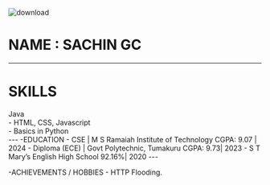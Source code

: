 
  ![download](https://github.com/user-attachments/assets/3cf64941-e3e9-43b6-8043-199ab98a5671)

 #  NAME : SACHIN GC
 ---
  <h1>SKILLS</h1>
     Java<br>
    - HTML, CSS, Javascript<br>
    - Basics in Python <br>
---
-EDUCATION
    - CSE | M S Ramaiah Institute of Technology	                                 CGPA:  9.07 | 2024
    - Diploma (ECE) | Govt Polytechnic, Tumakuru                                  CGPA:  9.73| 2023
    - S T Mary’s English High School                                               92.16%| 2020    
---

-ACHIEVEMENTS / HOBBIES
    - HTTP Flooding.
